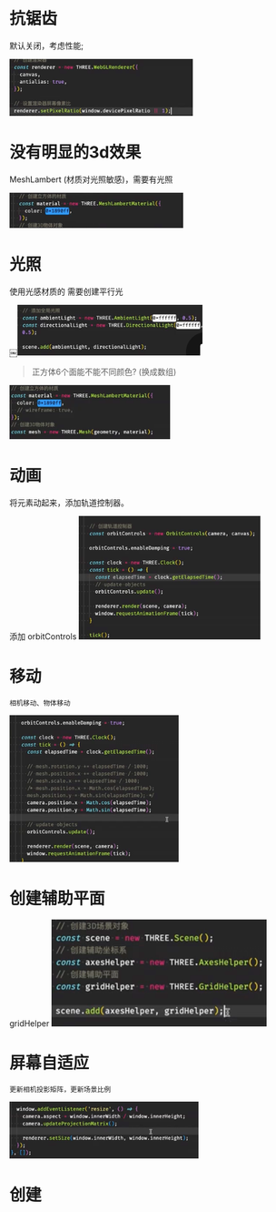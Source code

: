 # 抗锯齿
默认关闭，考虑性能;

![alt text](image.png)

# 没有明显的3d效果
MeshLambert (材质对光照敏感)，需要有光照

![alt text](image-1.png)

# 光照
使用光感材质的 需要创建平行光

￼![alt text](image-2.png)
	
> 正方体6个面能不能不同颜色? (换成数组)

![alt text](image-3.png)


# 动画
将元素动起来，添加轨道控制器。

添加 orbitControls
![alt text](image-5.png)

# 移动
    相机移动、物体移动
![alt text](image-7.png)
# 创建辅助平面
gridHelper
![alt text](image-6.png)

# 屏幕自适应
```
更新相机投影矩阵，更新场景比例
```
![alt text](image-8.png)

# 创建
